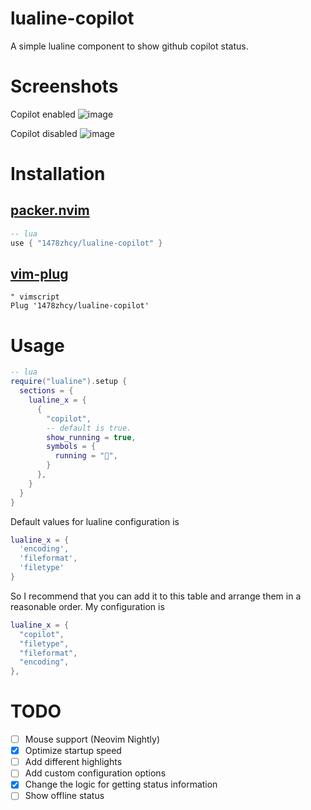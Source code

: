 # lualine-copilot

A simple lualine component to show github copilot status.

# Screenshots

Copilot enabled
![image](https://user-images.githubusercontent.com/61115159/155043869-2d6f836d-1fee-4635-9910-65b9bd81fddd.png)

Copilot disabled
![image](https://user-images.githubusercontent.com/61115159/155043897-9d9976ee-d763-46ac-87eb-37a2461672c6.png)

# Installation

## [packer.nvim](https://github.com/wbthomason/packer.nvim)
```lua
-- lua
use { "1478zhcy/lualine-copilot" }
```

## [vim-plug](https://github.com/junegunn/vim-plug)
```vim
" vimscript
Plug '1478zhcy/lualine-copilot'
```

# Usage
```lua
-- lua
require("lualine").setup {
  sections = {
    lualine_x = {
      {
        "copilot",
        -- default is true.
        show_running = true,
        symbols = {
          running = "🚀",
        }
      },
    }
  }
}
```
Default values for lualine configuration is
```lua
lualine_x = {
  'encoding',
  'fileformat',
  'filetype'
}
```
So I recommend that you can add it to this table and arrange them in a reasonable order. My configuration is
```lua
lualine_x = {
  "copilot",
  "filetype",
  "fileformat",
  "encoding",
},
```

# TODO
- [ ] Mouse support (Neovim Nightly)
- [x] Optimize startup speed
- [ ] Add different highlights
- [ ] Add custom configuration options
- [x] Change the logic for getting status information
- [ ] Show offline status
